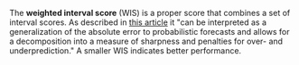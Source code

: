 The **weighted interval score** (WIS) is a proper score that combines a set of interval scores. As described in [this article](https://journals.plos.org/ploscompbiol/article?id=10.1371/journal.pcbi.1008618)  it "can be interpreted as a generalization of the absolute error to probabilistic forecasts and allows for a decomposition into a measure of sharpness and penalties for over- and underprediction." A smaller WIS indicates better performance.